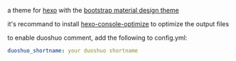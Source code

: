 a theme for [hexo](http://www.hexo.io) with the [bootstrap material design theme](http://fezvrasta.github.io/bootstrap-material-design/)

it's recommand to install [hexo-console-optimize](https://github.com/FlashSoft/hexo-console-optimize) to optimize the output files

to enable duoshuo comment, add the following to config.yml:
```yml
duoshuo_shortname: your duoshuo shortname
```
